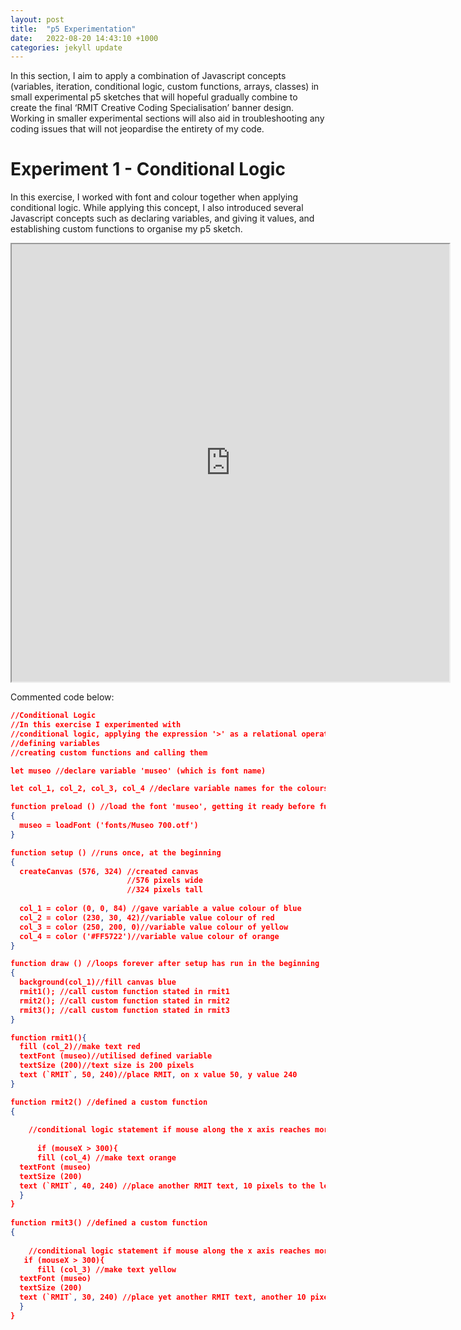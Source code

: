 ```yaml
---
layout: post
title:  "p5 Experimentation"
date:   2022-08-20 14:43:10 +1000
categories: jekyll update
---
```

In this section, I aim to apply a combination of Javascript concepts (variables, iteration, conditional logic, custom functions, arrays, classes) in small experimental p5 sketches that will hopeful gradually combine to create the final ‘RMIT Creative Coding Specialisation’ banner design. Working in smaller experimental sections will also aid in troubleshooting any coding issues that will not jeopardise the entirety of my code. 

# Experiment 1 - Conditional Logic 

In this exercise, I worked with font and colour together when applying conditional logic. While applying this concept, I also introduced several Javascript concepts such as declaring variables, and giving it values, and establishing custom functions to organise my p5 sketch.

<iframe src="https://editor.p5js.org/vivianluh/full/SNEcCOr6c" width="700" height="700"></iframe>

Commented code below:

```json
//Conditional Logic
//In this exercise I experimented with 
//conditional logic, applying the expression '>' as a relational operation
//defining variables
//creating custom functions and calling them

let museo //declare variable 'museo' (which is font name)

let col_1, col_2, col_3, col_4 //declare variable names for the colours

function preload () //load the font 'museo', getting it ready before function setup as it is an external file
{
  museo = loadFont ('fonts/Museo 700.otf')
}

function setup () //runs once, at the beginning
{
  createCanvas (576, 324) //created canvas
                          //576 pixels wide 
                          //324 pixels tall 
  
  col_1 = color (0, 0, 84) //gave variable a value colour of blue
  col_2 = color (230, 30, 42)//variable value colour of red
  col_3 = color (250, 200, 0)//variable value colour of yellow
  col_4 = color ('#FF5722')//variable value colour of orange
}

function draw () //loops forever after setup has run in the beginning
{
  background(col_1)//fill canvas blue
  rmit1(); //call custom function stated in rmit1
  rmit2(); //call custom function stated in rmit2
  rmit3(); //call custom function stated in rmit3
}

function rmit1(){
  fill (col_2)//make text red
  textFont (museo)//utilised defined variable
  textSize (200)//text size is 200 pixels
  text (`RMIT`, 50, 240)//place RMIT, on x value 50, y value 240
}

function rmit2() //defined a custom function
{
  
    //conditional logic statement if mouse along the x axis reaches more than 300 pixels then;
  
      if (mouseX > 300){ 
      fill (col_4) //make text orange
  textFont (museo)
  textSize (200)
  text (`RMIT`, 40, 240) //place another RMIT text, 10 pixels to the left of the rmit1 text. 
  }
}
  
function rmit3() //defined a custom function
{
  
    //conditional logic statement if mouse along the x axis reaches more than 300 pixels then;
   if (mouseX > 300){ 
      fill (col_3) //make text yellow
  textFont (museo)
  textSize (200)
  text (`RMIT`, 30, 240) //place yet another RMIT text, another 10 pixels to the left of rmit2.
  }
}
```